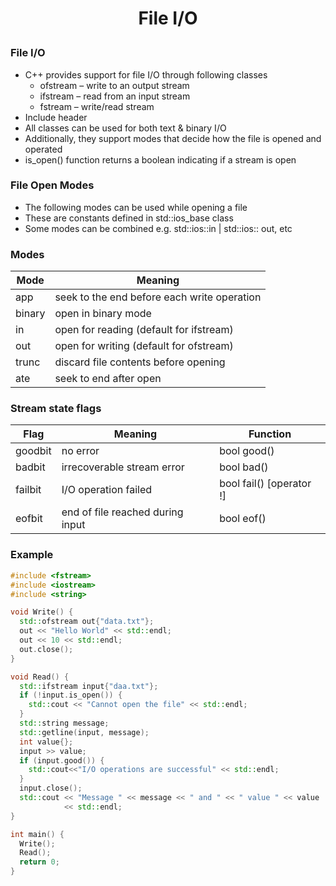 <h1 style="text-align:center;">  File I/O </p>

### File I/O

- C++ provides support for file I/O through following classes
  - ofstream – write to an output stream
  - ifstream – read from an input stream
  - fstream – write/read stream
- Include <fstream> header
- All classes can be used for both text & binary I/O
- Additionally, they support modes that decide how the file is opened and operated
- is_open() function returns a boolean indicating if a stream is open

### File Open Modes

- The following modes can be used while opening a file
- These are constants defined in std::ios_base class
- Some modes can be combined e.g. std::ios::in | std::ios:: out, etc

### Modes

| Mode   | Meaning                                     |
| ------ | ------------------------------------------- |
| app    | seek to the end before each write operation |
| binary | open in binary mode                         |
| in     | open for reading (default for ifstream)     |
| out    | open for writing (default for ofstream)     |
| trunc  | discard file contents before opening        |
| ate    | seek to end after open                      |

### Stream state flags

| Flag    | Meaning                          | Function                 |
| ------- | -------------------------------- | ------------------------ |
| goodbit | no error                         | bool good()              |
| badbit  | irrecoverable stream error       | bool bad()               |
| failbit | I/O operation failed             | bool fail() [operator !] |
| eofbit  | end of file reached during input | bool eof()               |

### Example

```cpp
#include <fstream>
#include <iostream>
#include <string>

void Write() {
  std::ofstream out{"data.txt"};
  out << "Hello World" << std::endl;
  out << 10 << std::endl;
  out.close();
}

void Read() {
  std::ifstream input{"daa.txt"};
  if (!input.is_open()) {
    std::cout << "Cannot open the file" << std::endl;
  }
  std::string message;
  std::getline(input, message);
  int value{};
  input >> value;
  if (input.good()) {
    std::cout<<"I/O operations are successful" << std::endl;
  }
  input.close();
  std::cout << "Message " << message << " and " << " value " << value
            << std::endl;
}

int main() {
  Write();
  Read();
  return 0;
}
```
